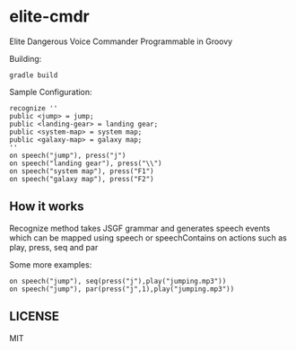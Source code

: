 elite-cmdr
==========

Elite Dangerous Voice Commander Programmable in Groovy

Building:

    gradle build


Sample Configuration:

    recognize ''
    public <jump> = jump;
    public <landing-gear> = landing gear;
    public <system-map> = system map;
    public <galaxy-map> = galaxy map;
    ''
    on speech("jump"), press("j")
    on speech("landing gear"), press("\\")
    on speech("system map"), press("F1")
    on speech("galaxy map"), press("F2")

How it works
------------

Recognize method takes JSGF grammar and generates speech events which
can be mapped using speech or speechContains on actions such as play, press, seq and par

Some more examples:

    on speech("jump"), seq(press("j"),play("jumping.mp3"))
    on speech("jump"), par(press("j",1),play("jumping.mp3"))

LICENSE
-------

MIT

